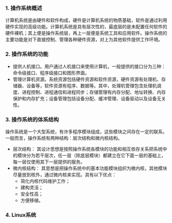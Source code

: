### 1. 操作系统概述
计算机系统是由硬件和软件构成，硬件是计算机系统的物质基础，软件是通过利用硬件实现的高级功能。计算机系统是具有层次性的，最底层的是未配置任何软件的硬件裸机；其上便是操作系统层，再上一层便是系统工具和应用软件。操作系统的主要功能是对下直接控制、管理各种硬件资源，对上为其他软件提供工作环境。

### 2. 操作系统的功能

-	提供人机接口。用户通过人机接口来使用计算机，一般提供的接口分为三种：命令级接口、程序级接口和图形界面。
-	管理计算机资源。系统资源包括硬件资源和软件资源，硬件资源有处理机、存储器、设备等，软件资源有程序、数据等。其中，处理机管理包含处理机调度、进程控制、进程通信和进程同步；存储管理有内存分配、地址转换、内存保护和内存扩充；设备管理包括设备分配、缓冲管理、设备驱动以及设备无关性。

### 3. 操作系统的体系结构
操作系统是一个大型系统，有许多程序模块组成，这些模块之间存在一定的联系。一般而言，操作系统有两种结构：层次结构和微内核结构。

-	层次结构： 其设计思想是按照操作系统各模块的功能和相互依存关系把系统中的模块分为若干层次，任一层（除底层模块）都建立在它下面一层的基础上，每一层仅使用其下一层提供的服务。
-	微内核结构： 其思想是把操作系统中的基本功能模块组织为微内核，其他模块尽量放到核外，通过微内核来实现。具有以下优点：
	-	简化内核代码维护工作；
	-	建构灵活；
	-	安全性高；
	-	方便移植。

### 4. Linux系统